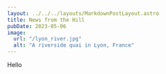 ```yaml
---
layout: ../../../layouts/MarkdownPostLayout.astro
title: News from the Hill
pubDate: 2023-05-06
image:
  url: "/lyon_river.jpg"
  alt: "A riverside quai in Lyon, France"
---
```


Hello
